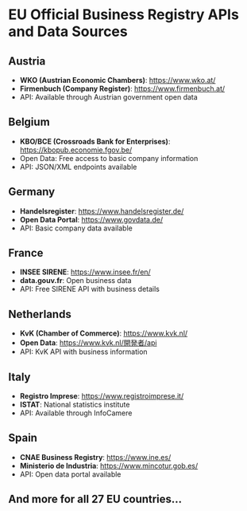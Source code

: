# EU Official Business Registry APIs and Data Sources

## Austria
- **WKO (Austrian Economic Chambers)**: https://www.wko.at/
- **Firmenbuch (Company Register)**: https://www.firmenbuch.at/
- API: Available through Austrian government open data

## Belgium  
- **KBO/BCE (Crossroads Bank for Enterprises)**: https://kbopub.economie.fgov.be/
- Open Data: Free access to basic company information
- API: JSON/XML endpoints available

## Germany
- **Handelsregister**: https://www.handelsregister.de/
- **Open Data Portal**: https://www.govdata.de/
- API: Basic company data available

## France
- **INSEE SIRENE**: https://www.insee.fr/en/
- **data.gouv.fr**: Open business data
- API: Free SIRENE API with business details

## Netherlands
- **KvK (Chamber of Commerce)**: https://www.kvk.nl/
- **Open Data**: https://www.kvk.nl/開発者/api
- API: KvK API with business information

## Italy
- **Registro Imprese**: https://www.registroimprese.it/
- **ISTAT**: National statistics institute
- API: Available through InfoCamere

## Spain
- **CNAE Business Registry**: https://www.ine.es/
- **Ministerio de Industria**: https://www.mincotur.gob.es/
- API: Open data portal available

## And more for all 27 EU countries...